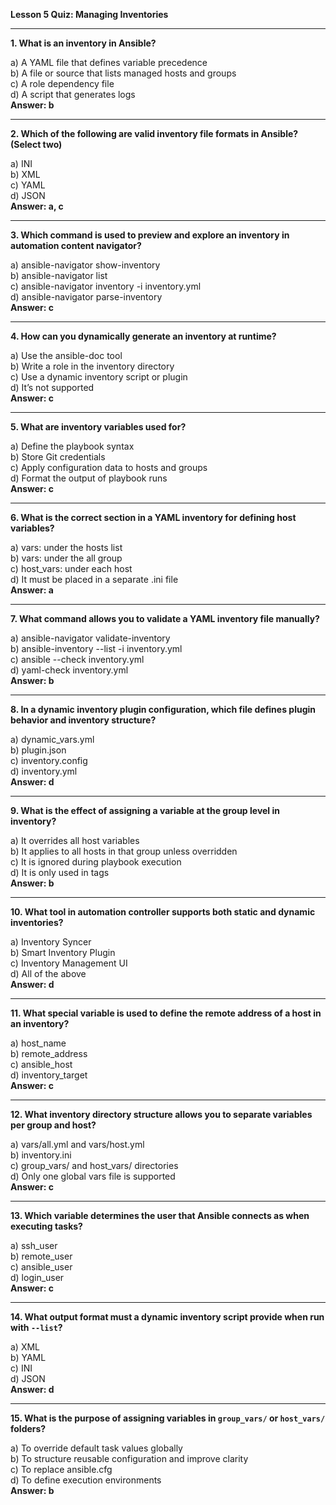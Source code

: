 **Lesson 5 Quiz: Managing Inventories**

---

**1. What is an inventory in Ansible?**

a) A YAML file that defines variable precedence  
b) A file or source that lists managed hosts and groups  
c) A role dependency file  
d) A script that generates logs  
**Answer: b**

---

**2. Which of the following are valid inventory file formats in Ansible? (Select two)**

a) INI  
b) XML  
c) YAML  
d) JSON  
**Answer: a, c**

---

**3. Which command is used to preview and explore an inventory in automation content navigator?**

a) ansible-navigator show-inventory  
b) ansible-navigator list  
c) ansible-navigator inventory -i inventory.yml  
d) ansible-navigator parse-inventory  
**Answer: c**

---

**4. How can you dynamically generate an inventory at runtime?**

a) Use the ansible-doc tool  
b) Write a role in the inventory directory  
c) Use a dynamic inventory script or plugin  
d) It’s not supported  
**Answer: c**

---

**5. What are inventory variables used for?**

a) Define the playbook syntax  
b) Store Git credentials  
c) Apply configuration data to hosts and groups  
d) Format the output of playbook runs  
**Answer: c**

---

**6. What is the correct section in a YAML inventory for defining host variables?**

a) vars: under the hosts list  
b) vars: under the all group  
c) host_vars: under each host  
d) It must be placed in a separate .ini file  
**Answer: a**

---

**7. What command allows you to validate a YAML inventory file manually?**

a) ansible-navigator validate-inventory  
b) ansible-inventory --list -i inventory.yml  
c) ansible --check inventory.yml  
d) yaml-check inventory.yml  
**Answer: b**

---

**8. In a dynamic inventory plugin configuration, which file defines plugin behavior and inventory structure?**

a) dynamic_vars.yml  
b) plugin.json  
c) inventory.config  
d) inventory.yml  
**Answer: d**

---

**9. What is the effect of assigning a variable at the group level in inventory?**

a) It overrides all host variables  
b) It applies to all hosts in that group unless overridden  
c) It is ignored during playbook execution  
d) It is only used in tags  
**Answer: b**

---

**10. What tool in automation controller supports both static and dynamic inventories?**

a) Inventory Syncer  
b) Smart Inventory Plugin  
c) Inventory Management UI  
d) All of the above  
**Answer: d**

---

**11. What special variable is used to define the remote address of a host in an inventory?**

a) host_name  
b) remote_address  
c) ansible_host  
d) inventory_target  
**Answer: c**

---

**12. What inventory directory structure allows you to separate variables per group and host?**

a) vars/all.yml and vars/host.yml  
b) inventory.ini  
c) group_vars/ and host_vars/ directories  
d) Only one global vars file is supported  
**Answer: c**

---

**13. Which variable determines the user that Ansible connects as when executing tasks?**

a) ssh_user  
b) remote_user  
c) ansible_user  
d) login_user  
**Answer: c**

---

**14. What output format must a dynamic inventory script provide when run with `--list`?**

a) XML  
b) YAML  
c) INI  
d) JSON  
**Answer: d**

---

**15. What is the purpose of assigning variables in `group_vars/` or `host_vars/` folders?**

a) To override default task values globally  
b) To structure reusable configuration and improve clarity  
c) To replace ansible.cfg  
d) To define execution environments  
**Answer: b**

